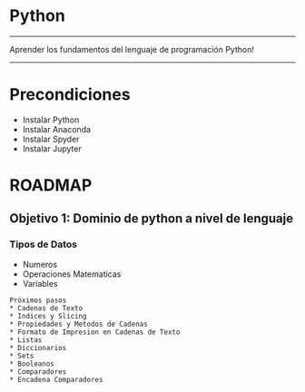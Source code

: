 <!--
title: 'Python'
language: PY
authorLink: ''
authorName: 'Yosvany Gómez Perdomo, ygomez@soaint.com'
-->

# Python
***
Aprender los fundamentos del lenguaje de programación Python!
***

# Precondiciones
* Instalar Python
* Instalar Anaconda
* Instalar Spyder
* Instalar Jupyter

# ROADMAP
## Objetivo 1: Dominio de python a nivel de lenguaje
### Tipos de Datos
* Numeros
* Operaciones Matematicas
* Variables
```
Próximos pasos
* Cadenas de Texto
* Indices y Slicing
* Propiedades y Metodos de Cadenas
* Formato de Impresion en Cadenas de Texto
* Listas
* Diccionarios
* Sets
* Booleanos
* Comparadores
* Encadena Comparadores
```